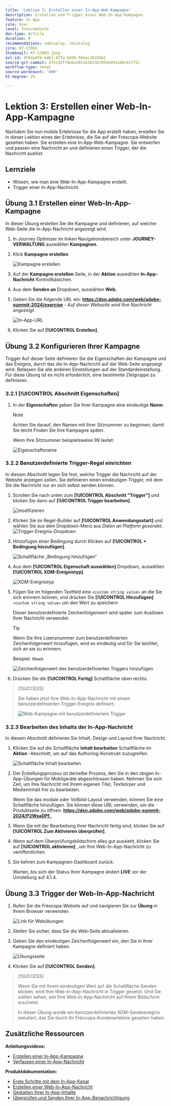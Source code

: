 ```yaml
---
title: 'Lektion 3: Erstellen einer In-App-Web-Kampagne'
description: Erstellen und Trigger einer Web-In-App-Kampagne.
feature: In App
role: User
level: Intermediate
doc-type: Article
duration: 0
recommendations: noDisplay, noCatalog
jira: KT-13983
thumbnail: KT-13983.jpeg
exl-id: 0f84adfb-edb1-47fa-b696-58eec2b33bb1
source-git-commit: 4f5c92f79eba3651b3633b7850e993160cb1f72c
workflow-type: tm+mt
source-wordcount: '699'
ht-degree: 2%

---
```


# Lektion 3: Erstellen einer Web-In-App-Kampagne

Nachdem Sie nun mobile Erlebnisse für die App erstellt haben, erstellen Sie in dieser Lektion eines der Erlebnisse, die Sie auf der Fréscopa-Website gesehen haben. Sie erstellen eine In-App-Web-Kampagne. Sie entwerfen und passen eine Nachricht an und definieren einen Trigger, der die Nachricht auslöst.

## Lernziele

* Wissen, wie man eine Web-In-App-Kampagne erstellt.
* Trigger einer In-App-Nachricht.

## Übung 3.1 Erstellen einer Web-In-App-Kampagne

In dieser Übung erstellen Sie die Kampagne und definieren, auf welcher Web-Seite die In-App-Nachricht angezeigt wird.

1. In Journey Optimizer im linken Navigationsbereich unter **JOURNEY-VERWALTUNG** auswählen **Kampagnen**.

1. Klick **Kampagne erstellen**.

   ![Kampagne erstellen](/help/summit/l820-lab-workbook/assets/4-1-create-campaign.png)

1. Auf der **Kampagne erstellen** Seite, in der **Aktion** auswählen **In-App-Nachricht** Kontrollkästchen.

1. Aus dem **Senden an** Dropdown, auswählen **Web.**

1. Geben Sie die folgende URL ein: **https://dsn.adobe.com/web/adobe-summit-2024/exercise** - *Auf dieser Webseite wird Ihre Nachricht angezeigt.*

   ![In-App-URL](/help/summit/l820-lab-workbook/assets/4-1-1-in-app-url.png)

1. Klicken Sie auf **[!UICONTROL Erstellen]**.

## Übung 3.2 Konfigurieren Ihrer Kampagne

Trigger Auf dieser Seite definieren Sie die Eigenschaften der Kampagne und das Ereignis, durch das die In-App-Nachricht auf der Web-Seite angezeigt wird. Belassen Sie alle anderen Einstellungen auf der Standardeinstellung. Für diese Übung ist es nicht erforderlich, eine bestimmte Zielgruppe zu definieren.

### 3.2.1 [!UICONTROL Abschnitt Eigenschaften]

1. In der **Eigenschaften** geben Sie Ihrer Kampagne eine eindeutige **Name**:

   >[!NOTE]
   > Achten Sie darauf, den Namen mit Ihrer Sitznummer zu beginnen, damit Sie leicht
   > Finden Sie Ihre Kampagne später.
   > 
   > Wenn Ihre Sitznummer beispielsweise 99 lautet: 
   >
   > ![Eigenschaftsname](/help/summit/l820-lab-workbook/assets/4-1-2-properties-name.png)


### 3.2.2 Benutzerdefinierte Trigger-Regel einrichten

In diesem Abschnitt legen Sie fest, welche Trigger die Nachricht auf der Website anzeigen sollen. Sie definieren einen eindeutigen Trigger, mit dem Sie die Nachricht nur an sich selbst senden können.

1. Scrollen Sie nach unten zum **[!UICONTROL Abschnitt &quot;Trigger&quot;]** und klicken Sie dann auf **[!UICONTROL Trigger bearbeiten]**.

   ![modifizieren](/help/summit/l820-lab-workbook/assets/3-2-1-2-edit-triggers.png)

1. Klicken Sie im Regel-Builder auf **[!UICONTROL Anwendungsstart]** und wählen Sie aus dem Dropdown-Menü aus  *Daten an Platform gesendet*.
   ![Trigger-Ereignis-Dropdown](/help/summit/l820-lab-workbook/assets/trigger-drop-down-sent-to-platform.png)

1. Hinzufügen einer Bedingung durch Klicken auf **[!UICONTROL + Bedingung hinzufügen]**.

   ![Schaltfläche „Bedingung hinzufügen“](/help/summit/l820-lab-workbook/assets/3-2-1-3-add-condition.png)

1. Aus dem **[!UICONTROL Eigenschaft auswählen]** Dropdown, auswählen **[!UICONTROL XDM-Ereignistyp]**.

   ![XDM-Ereignistyp](/help/summit/l820-lab-workbook/assets/4-1-2-dropdown-xdm-event.png)


1. Fügen Sie im folgenden Textfeld eine *`<custom string value>`* an die Sie sich erinnern können, und drücken Sie **[!UICONTROL Hinzufügen]** `<custom string value>` um den Wert zu speichern

   Dieser benutzerdefinierte Zeichenfolgenwert wird später zum Auslösen Ihrer Nachricht verwendet.

   >[!TIP]
   > Wenn Sie Ihre Lizenznummer zum benutzerdefinierten Zeichenfolgenwert hinzufügen, wird es eindeutig und für Sie leichter, sich an sie zu erinnern.
   > 
   > Beispiel: `99web`
   > 

   ![Zeichenfolgenwert des benutzerdefinierten Triggers hinzufügen](/help/summit/l820-lab-workbook/assets/4-1-2-add-custom-trigger-dropdown.png)

1. Drücken Sie die **[!UICONTROL Fertig]** Schaltfläche oben rechts.

>[!SUCCESS]
>
>Sie haben jetzt Ihre Web-In-App-Nachricht mit einem benutzerdefinierten Trigger-Ereignis definiert.
>
>![Web-Kampagne mit benutzerdefiniertem Trigger](/help/summit/l820-lab-workbook/assets/4-1-2-2-web-campaign-with-custom-trigger.png)


### 3.2.3 Bearbeiten des Inhalts der In-App-Nachricht

In diesem Abschnitt definieren Sie Inhalt, Design und Layout Ihrer Nachricht.

1. Klicken Sie auf die Schaltfläche **Inhalt bearbeiten** Schaltfläche im **Aktion** -Abschnitt, um auf das Authoring-Konstrukt zuzugreifen.

   ![Schaltfläche Inhalt bearbeiten](/help/summit/l820-lab-workbook/assets/3-1-3-1-edit-content-button.png)

1. Der Erstellungsprozess ist derselbe Prozess, den Sie in den obigen In-App-Übungen für Mobilgeräte abgeschlossen haben. Nehmen Sie sich Zeit, um Ihre Nachricht mit Ihrem eigenen Titel, Textkörper und Medieninhalt frei zu bearbeiten.

   Wenn Sie das modale oder Vollbild-Layout verwenden, können Sie eine Schaltfläche hinzufügen. Sie können diese URL verwenden, um die Produktseite zu öffnen: **https://dsn.adobe.com/web/adobe-summit-2024/P2WsaDPf_**

1. Wenn Sie mit der Bearbeitung Ihrer Nachricht fertig sind, klicken Sie auf **[!UICONTROL Zum Aktivieren überprüfen]**.

1. Wenn auf dem Überprüfungsbildschirm alles gut aussieht, klicken Sie auf **[!UICONTROL aktivieren]** , um Ihre Web-In-App-Nachricht zu veröffentlichen.

1. Sie kehren zum Kampagnen-Dashboard zurück.

   Warten, bis sich der Status Ihrer Kampagne ändert **LIVE** vor der Umstellung auf 4.1.4.

## Übung 3.3 Trigger der Web-In-App-Nachricht

1. Rufen Sie die Fréscopa-Website auf und navigieren Sie zur **Übung** in Ihrem Browser verwenden.

   ![Link für Webübungen](/help/summit/l820-lab-workbook/assets/4-2-frescopa-web-exercise-link.png)

1. Stellen Sie sicher, dass Sie die Web-Seite aktualisieren.

1. Geben Sie den eindeutigen Zeichenfolgenwert ein, den Sie in Ihrer Kampagne definiert haben.

   ![Übungsseite](/help/summit/l820-lab-workbook/assets/4-2-exercise-page.png)

1. Klicken Sie auf **[!UICONTROL Senden]**.

>[!SUCCESS]
>
>Wenn Sie mit Ihrem eindeutigen Wert auf die Schaltfläche Senden klicken, wird Ihre Web-In-App-Nachricht in Trigger gesetzt. Und Sie sollten sehen, wie Ihre Web-In-App-Nachricht auf Ihrem Bildschirm erscheint.
>
>In dieser Übung wurde ein benutzerdefiniertes XDM-Sendeereignis simuliert, das Sie durch Ihr Fréscopa-Kundenerlebnis gesehen haben.


## Zusätzliche Ressourcen

**Anleitungsvideos:**

* [Erstellen einer In-App-Kampagne](/help/channels/create-an-in-app-campaign.md)
* [Verfassen einer In-App-Nachricht ](/help/channels/author-in-app-messages.md)

**Produktdokumentation:**

* [Erste Schritte mit dem In-App-Kanal](https://experienceleague.adobe.com/en/docs/journey-optimizer/using/in-app/get-started-in-app)
* [Erstellen einer Web-In-App-Nachricht](https://experienceleague.adobe.com/en/docs/journey-optimizer/using/in-app/create-in-app-web)
* [Gestalten Ihrer In-App-Inhalte](https://experienceleague.adobe.com/en/docs/journey-optimizer/using/in-app/design-in-app)
* [Überprüfen und Senden Ihrer In-App-Benachrichtigung](https://experienceleague.adobe.com/en/docs/journey-optimizer/using/in-app/send-in-app)
